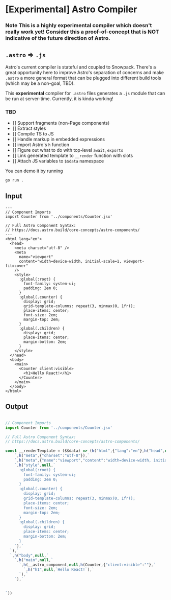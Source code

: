 # [Experimental] Astro Compiler

### **Note** This is a highly experimental compiler which doesn't really work yet! Consider this a proof-of-concept that is NOT indicative of the future direction of Astro.

## `.astro` => `.js`

Astro's current compiler is stateful and coupled to Snowpack. There's a great opportunity here to improve Astro's separation of concerns and make `.astro` a more general format that can be plugged into different build tools (which may be a non-goal, TBD).

This **experimental** compiler for `.astro` files generates a `.js` module that can be run at server-time. Currently, it is kinda working!

### TBD
- [] Support fragments (non-Page components)
- [] Extract styles
- [] Compile TS to JS
- [] Handle markup in embedded expressions
- [] import Astro's `h` function
- [] Figure out what to do with top-level `await`, `exports`
- [] Link generated template to `__render` function with slots
- [] Attach JS variables to `$$data` namespace


You can demo it by running

```shell
go run .
```

## Input
```astro
---
// Component Imports
import Counter from '../components/Counter.jsx'

// Full Astro Component Syntax:
// https://docs.astro.build/core-concepts/astro-components/
---
<html lang="en">
  <head>
    <meta charset="utf-8" />
    <meta
      name="viewport"
      content="width=device-width, initial-scale=1, viewport-fit=cover"
    />
    <style>
      :global(:root) {
        font-family: system-ui;
        padding: 2em 0;
      }
      :global(.counter) {
        display: grid;
        grid-template-columns: repeat(3, minmax(0, 1fr));
        place-items: center;
        font-size: 2em;
        margin-top: 2em;
      }
      :global(.children) {
        display: grid;
        place-items: center;
        margin-bottom: 2em;
      }
    </style>
  </head>
  <body>
    <main>
      <Counter client:visible>
        <h1>Hello React!</h1>
      </Counter>
    </main>
  </body>
</html>
```

## Output 
```js

// Component Imports
import Counter from '../components/Counter.jsx'

// Full Astro Component Syntax:
// https://docs.astro.build/core-concepts/astro-components/

const __renderTemplate = ($$data) => (h("html",{"lang":"en"},h("head",null,`
    `,h("meta",{"charset":"utf-8"}),`
    `,h("meta",{"name":"viewport","content":"width=device-width, initial-scale=1, viewport-fit=cover"}),`
    `,h("style",null,`
      :global(:root) {
        font-family: system-ui;
        padding: 2em 0;
      }
      :global(.counter) {
        display: grid;
        grid-template-columns: repeat(3, minmax(0, 1fr));
        place-items: center;
        font-size: 2em;
        margin-top: 2em;
      }
      :global(.children) {
        display: grid;
        place-items: center;
        margin-bottom: 2em;
      }
    `),`
  `),`
  `,h("body",null,`
    `,h("main",null,`
      `,h(__astro_component,null,h(Counter,{"client:visible":""},`
        `,h("h1",null,`Hello React!`),`
      `),`
    `),`
  

`))
```
